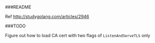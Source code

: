 ###README

Ref http://studygolang.com/articles/2946

###TODO

Figure out how to load CA cert with two flags of 
`ListenAndServeTLS` only